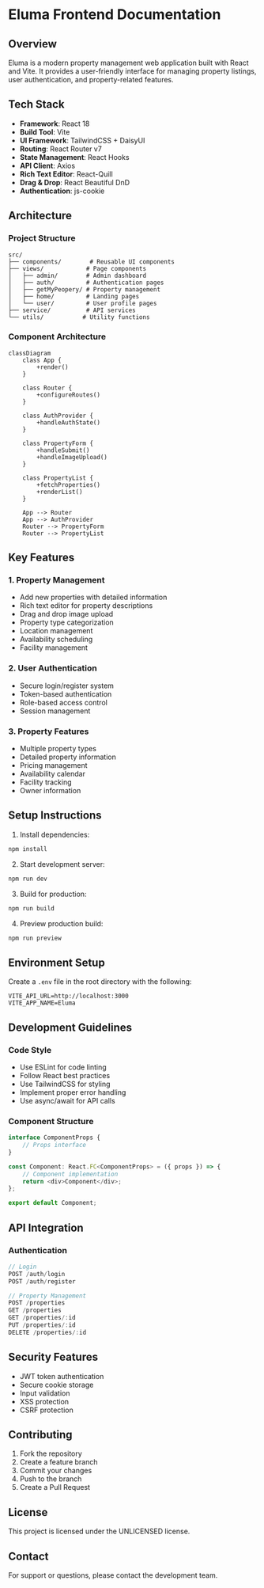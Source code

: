 # Eluma Frontend Documentation

## Overview
Eluma is a modern property management web application built with React and Vite. It provides a user-friendly interface for managing property listings, user authentication, and property-related features.

## Tech Stack
- **Framework**: React 18
- **Build Tool**: Vite
- **UI Framework**: TailwindCSS + DaisyUI
- **Routing**: React Router v7
- **State Management**: React Hooks
- **API Client**: Axios
- **Rich Text Editor**: React-Quill
- **Drag & Drop**: React Beautiful DnD
- **Authentication**: js-cookie

## Architecture

### Project Structure
```
src/
├── components/        # Reusable UI components
├── views/            # Page components
│   ├── admin/        # Admin dashboard
│   ├── auth/         # Authentication pages
│   ├── getMyPeopery/ # Property management
│   ├── home/         # Landing pages
│   └── user/         # User profile pages
├── service/          # API services
└── utils/           # Utility functions
```

### Component Architecture

```mermaid
classDiagram
    class App {
        +render()
    }
    
    class Router {
        +configureRoutes()
    }
    
    class AuthProvider {
        +handleAuthState()
    }
    
    class PropertyForm {
        +handleSubmit()
        +handleImageUpload()
    }
    
    class PropertyList {
        +fetchProperties()
        +renderList()
    }
    
    App --> Router
    App --> AuthProvider
    Router --> PropertyForm
    Router --> PropertyList
```

## Key Features

### 1. Property Management
- Add new properties with detailed information
- Rich text editor for property descriptions
- Drag and drop image upload
- Property type categorization
- Location management
- Availability scheduling
- Facility management

### 2. User Authentication
- Secure login/register system
- Token-based authentication
- Role-based access control
- Session management

### 3. Property Features
- Multiple property types
- Detailed property information
- Pricing management
- Availability calendar
- Facility tracking
- Owner information

## Setup Instructions

1. Install dependencies:
```bash
npm install
```

2. Start development server:
```bash
npm run dev
```

3. Build for production:
```bash
npm run build
```

4. Preview production build:
```bash
npm run preview
```

## Environment Setup

Create a `.env` file in the root directory with the following:
```
VITE_API_URL=http://localhost:3000
VITE_APP_NAME=Eluma
```

## Development Guidelines

### Code Style
- Use ESLint for code linting
- Follow React best practices
- Use TailwindCSS for styling
- Implement proper error handling
- Use async/await for API calls

### Component Structure
```typescript
interface ComponentProps {
    // Props interface
}

const Component: React.FC<ComponentProps> = ({ props }) => {
    // Component implementation
    return <div>Component</div>;
};

export default Component;
```

## API Integration

### Authentication
```typescript
// Login
POST /auth/login
POST /auth/register

// Property Management
POST /properties
GET /properties
GET /properties/:id
PUT /properties/:id
DELETE /properties/:id
```

## Security Features
- JWT token authentication
- Secure cookie storage
- Input validation
- XSS protection
- CSRF protection

## Contributing
1. Fork the repository
2. Create a feature branch
3. Commit your changes
4. Push to the branch
5. Create a Pull Request

## License
This project is licensed under the UNLICENSED license.

## Contact
For support or questions, please contact the development team.
